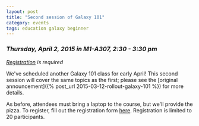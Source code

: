 ```yaml
---
layout: post
title: "Second session of Galaxy 101"
category: events
tags: education galaxy beginner
---
```


### *Thursday, April 2, 2015 in M1-A307, 2:30 - 3:30 pm*

*[Registration](https://www.surveymonkey.com/s/98DG7SN) is required*

We've scheduled another Galaxy 101 class for early April!
This second session will cover the same topics as the first; please see the [original announcement]({% post_url 2015-03-12-rollout-galaxy-101 %}) for more details.

As before, attendees must bring a laptop to the course, but we'll provide the pizza.
To register, fill out the registration form [here](https://www.surveymonkey.com/s/98DG7SN).
Registration is limited to 20 participants.
